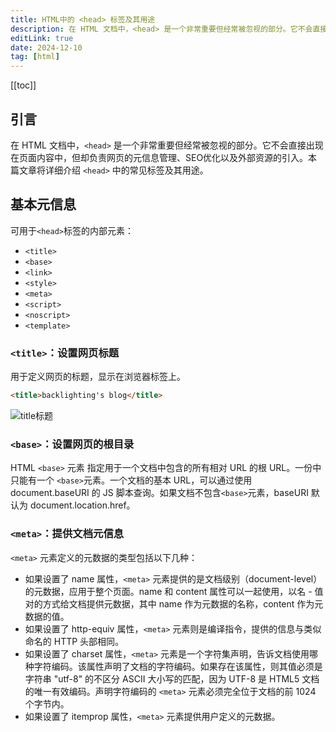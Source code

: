 ```yaml
---
title: HTML中的 <head> 标签及其用途
description: 在 HTML 文档中，<head> 是一个非常重要但经常被忽视的部分。它不会直接出现在页面内容中，但却负责网页的元信息管理、SEO优化以及外部资源的引入。本篇文章将详细介绍 <head> 中的常见标签及其用途。
editLink: true
date: 2024-12-10
tag: [html]
---
```

[[toc]]

## 引言

在 HTML 文档中，`<head>` 是一个非常重要但经常被忽视的部分。它不会直接出现在页面内容中，但却负责网页的元信息管理、SEO优化以及外部资源的引入。本篇文章将详细介绍 `<head>` 中的常见标签及其用途。

## 基本元信息

可用于`<head>`标签的内部元素：

* `<title>`
* `<base>`
* `<link>`
* `<style>`
* `<meta>`
* `<script>`
* `<noscript>`
* `<template>`

### `<title>`：设置网页标题

用于定义网页的标题，显示在浏览器标签上。

```html
<title>backlighting's blog</title>
```

![title标题](./1.png)

### `<base>`：设置网页的根目录

HTML `<base>` 元素 指定用于一个文档中包含的所有相对 URL 的根 URL。一份中只能有一个 ` <base> `元素。一个文档的基本 URL，可以通过使用 document.baseURI 的 JS 脚本查询。如果文档不包含` <base> `元素，baseURI 默认为 document.location.href。

### `<meta>`：提供文档元信息

`<meta>` 元素定义的元数据的类型包括以下几种：

* 如果设置了 name 属性，`<meta>` 元素提供的是文档级别（document-level）的元数据，应用于整个页面。name 和 content 属性可以一起使用，以名 - 值对的方式给文档提供元数据，其中 name 作为元数据的名称，content 作为元数据的值。
* 如果设置了 http-equiv 属性，`<meta>` 元素则是编译指令，提供的信息与类似命名的 HTTP 头部相同。
* 如果设置了 charset 属性，`<meta>` 元素是一个字符集声明，告诉文档使用哪种字符编码。该属性声明了文档的字符编码。如果存在该属性，则其值必须是字符串 "utf-8" 的不区分 ASCII 大小写的匹配，因为 UTF-8 是 HTML5 文档的唯一有效编码。声明字符编码的 `<meta>` 元素必须完全位于文档的前 1024 个字节内。
* 如果设置了 itemprop 属性，`<meta>` 元素提供用户定义的元数据。

